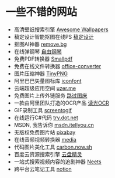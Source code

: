 # 一些不错的网站

* 高清壁纸搜索引擎 [Awesome Wallpapers](https://wallhaven.cc/)
* 稿定设计智能抠图在线PS [稿定设计](https://www.gaoding.com/tools)
* 抠图AI神器 [remove.bg](https://www.remove.bg/)
* 在线弹钢琴 [自由钢琴](http://www.autopiano.cn/)
* 免费PDF转换器 [Smallpdf](https://smallpdf.com/)
* 免费在线文件转换器 [office-converter](https://cn.office-converter.com/)
* 图片压缩神器 [TinyPNG](https://tinypng.com/)
* 阿里巴巴矢量图标库 [iconfont](https://www.iconfont.cn/)
* 云端超级应用空间 [uzer.me](https://uzer.me/)
* 免费图片上传外链服务 [路过图床](https://imgchr.com/)
* 一款由阿里团队打造的OCR产品 [读光OCR](https://duguang.aliyun.com/)
* GIF录制工具 [screentogif](https://www.screentogif.com/)
* 在线运行C\#代码 [try.dot.net](https://try.dot.net/)
* MSDN, 我告诉你 [msdn.itellyou.cn](https://msdn.itellyou.cn/)
* 无版权免费图片站 [pixabay](https://pixabay.com/)
* 在线音频视频转换器 [media](https://www.media.io/)
* 代码图片美化工具 [carbon.now.sh](https://carbon.now.sh/)
* 百度云资源搜索引擎 [云盘精灵](https://www.yunpanjingling.com/)
* 一站式搜索视频内容的追剧神器 [Neets](http://neets.cc/)
* 跨平台云笔记工具 [notion](https://www.notion.so/)

